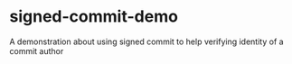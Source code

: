 # signed-commit-demo
A demonstration about using signed commit to help verifying identity of a commit author
